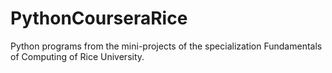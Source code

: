# PythonCourseraRice
Python programs from the mini-projects of the specialization Fundamentals of Computing of Rice University.
